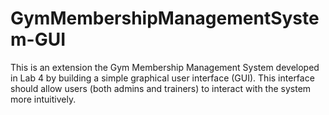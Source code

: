 # GymMembershipManagementSystem-GUI
This is an extension the Gym Membership Management System  developed in Lab 4 by building a simple graphical user interface (GUI). This  interface should allow users (both admins and trainers) to interact with the system  more intuitively. 
